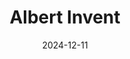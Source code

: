---  
layout: startup_page  
title: "Albert Invent"  
id: "albertinvent.com"  
permalink: "/albertinventalbertinvent.com12112024/"  
website: "https://www.albertinvent.com/"  
funding_round: "Series A"  
funding_amount: "$22.5M"  
investors: "Coatue, TCV, Index Ventures, F-Prime, Homebrew"  
about: "Albert Invent provides an end-to-end R&D platform that accelerates chemical innovation in materials science using AI. Their platform, including the new Albert Breakthrough™ solution, helps chemists optimize experiments, predict molecular properties, and generate novel formulations, significantly speeding up innovation cycles. The platform centralizes data and uses AI to provide intuitive workflows for entire teams."  
markets: "Materials Science, AI, Chemistry, Software, Cloud Management, Chemical, Advanced Materials"  
hq: "Oakland, California, United States"  
founded_year: "2022"  
linkedin: "https://www.linkedin.com/company/albert-invent"  
twitter: ""  
instagram: ""  
facebook: ""  
crunchbase: "https://www.crunchbase.com/organization/albert-invent"  
pitchbook: ""  

date_display: "11-Dec-2024"  
date: "2024-12-11"

# SEO Optimization  
meta_title: "Albert Invent - Series A Funding ($22.5M)"  
meta_description: "Albert Invent, Albert Invent provides an end-to-end R&D platform that accelerates chemical innovation in materials science using AI. Their platform, including the ne..."  
meta_keywords: "Albert Invent, Materials Science, AI, Chemistry, Software, Cloud Management, Chemical, Advanced Materials, Series A funding"  
canonical_url: "https://startup.projectstartups.com/albertinventalbertinvent.com12112024/"  
---